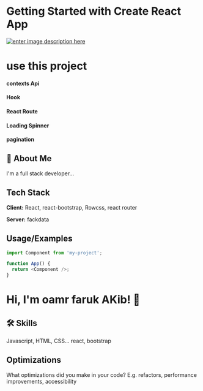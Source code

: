 # Getting Started with Create React App

[![enter image description here](https://i.ibb.co/mT4cJZQ/screencapture-pizza-guy-47753-web-app-home-2021-12-10-01-10-28-1.png)](https://pizza-guy-47753.web.app/home)

# use this project

#### contexts Api 

#### Hook 
#### React Route 

#### Loading Spinner  

#### pagination 

## 🚀 About Me

I'm a full stack developer...



## Tech Stack

**Client:** React, react-bootstrap, Rowcss, react router

**Server:** fackdata

## Usage/Examples

```javascript
import Component from 'my-project';

function App() {
  return <Component />;
}
```


# Hi, I'm oamr faruk AKib! 👋

## 🛠 Skills

Javascript, HTML, CSS... react, bootstrap

## Optimizations

What optimizations did you make in your code? E.g. refactors, performance improvements, accessibility
